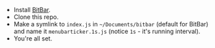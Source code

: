  - Install [BitBar](https://github.com/matryer/bitbar/releases/latest).
 - Clone this repo.
 - Make a symlink to `index.js` in `~/Documents/bitbar` (default for BitBar) and name it `menubarticker.1s.js` (notice `1s` - it's running interval).
 - You're all set.
